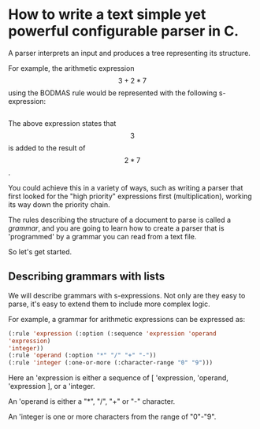 # How to write a text simple yet powerful configurable parser in C.

A parser interprets an input and produces a tree representing its
structure.

For example, the arithmetic expression $$3 + 2 * 7$$ using the BODMAS rule
would be represented with the following s-expression:

``` (+ 3 (* 2 7))
```

The above expression states that $$3$$ is added to the result of $$2 * 7$$.

You could achieve this in a variety of ways, such as writing a parser that
first looked for the "high priority" expressions first (multiplication),
working its way down the priority chain.

The rules describing the structure of a document to parse is called a
*grammar*, and you are going to learn how to create a parser that is
'programmed' by a grammar you can read from a text file.

So let's get started.

## Describing grammars with lists

We will describe grammars with s-expressions. Not only are they easy to
parse, it's easy to extend them to include more complex logic.

For example, a grammar for arithmetic expressions can be expressed as:

```lisp
(:rule 'expression (:option (:sequence 'expression 'operand
'expression)
'integer))
(:rule 'operand (:option "*" "/" "+" "-"))
(:rule 'integer (:one-or-more (:character-range "0" "9")))
```

Here an 'expression is either a sequence of [ 'expression, 'operand,
'expression ], or a 'integer.

An 'operand is either a "*", "/", "+" or "-" character.

An 'integer is one or more characters from the range of "0"-"9".
